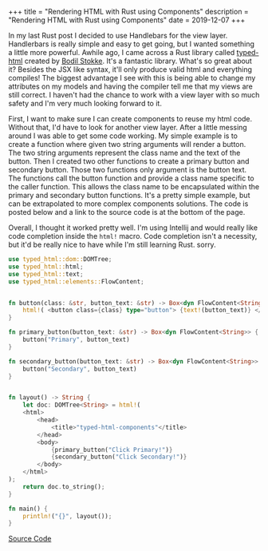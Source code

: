 +++
title = "Rendering HTML with Rust using Components"
description = "Rendering HTML with Rust using Components"
date = 2019-12-07
+++
    
In my last Rust post I decided to use Handlebars for the view layer. Handlerbars is really simple and easy to
get going, but I wanted something a little more powerful. Awhile ago, I came across a Rust library called 
[typed-html](https://github.com/bodil/typed-html) created by [Bodil Stokke](https://twitter.com/bodil). It's a fantastic library. What's so great
about it? Besides the JSX like syntax, it'll only produce valid html and everything compiles! The
biggest advantage I see with this is being able to change my attributes on my models and having the compiler
tell me that my views are still correct. I haven't had the chance to work with a view layer with so much
safety and I'm very much looking forward to it.

First, I want to make sure I can create components to reuse my html code. Without that, I'd have to look for
another view layer. After a little messing around I was able to get some code working. My simple example is to
create a function where given two string arguments will render a button. The two string arguments represent
the class name and the text of the button. Then I created two other functions to create a primary button and
secondary button. Those two functions only argument is the button text. The functions call the button
function and provide a class name specific to the caller function. This allows the class name to be encapsulated
within the primary and secondary button functions. It's a pretty simple example, but can be
extrapolated to more complex components solutions. The code is posted below and a link to the source code is at
the bottom of the page.

Overall, I thought it worked pretty well. I'm using Intellij and would really like code completion inside the
<code>html!</code> macro. Code completion isn't a necessity, but it'd be really nice to have while I'm still
learning Rust. 
sorry.

```rust
use typed_html::dom::DOMTree;
use typed_html::html;
use typed_html::text;
use typed_html::elements::FlowContent;


fn button(class: &str, button_text: &str) -> Box<dyn FlowContent<String>> {
    html!( <button class={class} type="button"> {text!(button_text)} </button>)
}

fn primary_button(button_text: &str) -> Box<dyn FlowContent<String>> {
    button("Primary", button_text)
}

fn secondary_button(button_text: &str) -> Box<dyn FlowContent<String>> {
    button("Secondary", button_text)
}


fn layout() -> String {
    let doc: DOMTree<String> = html!(
    <html>
        <head>
            <title>"typed-html-components"</title>
        </head>
        <body>
            {primary_button("Click Primary!")}
            {secondary_button("Click Secondary!")}
        </body>
    </html>
);
    return doc.to_string();
}

fn main() {
    println!("{}", layout());
}
```

[Source Code](https://github.com/logankeenan/typed-html-components)